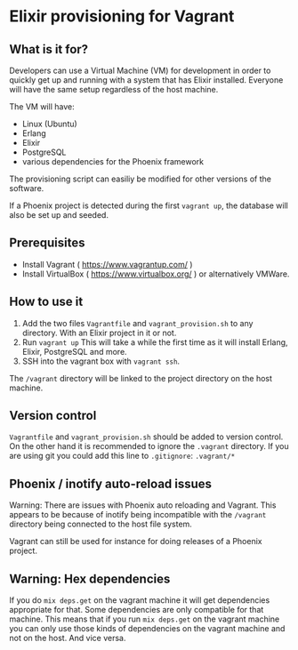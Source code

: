 # Elixir provisioning for Vagrant

## What is it for?

Developers can use a Virtual Machine (VM) for development in order to quickly get up and running with a system that has Elixir installed. Everyone will have the same setup regardless of the host machine.

The VM will have:
* Linux (Ubuntu)
* Erlang
* Elixir
* PostgreSQL
* various dependencies for the Phoenix framework

The provisioning script can easiliy be modified for other versions of the software.

If a Phoenix project is detected during the first `vagrant up`, the database will also be set up and seeded.

## Prerequisites

* Install Vagrant ( https://www.vagrantup.com/ )
* Install VirtualBox ( https://www.virtualbox.org/ ) or alternatively VMWare.

## How to use it

1. Add the two files `Vagrantfile` and `vagrant_provision.sh` to any directory. With an Elixir project in it or not.
2. Run `vagrant up` This will take a while the first time as it will install Erlang, Elixir, PostgreSQL and more.
3. SSH into the vagrant box with `vagrant ssh`.

The `/vagrant` directory will be linked to the project directory on the host machine.

## Version control

 `Vagrantfile` and `vagrant_provision.sh` should be added to version control.
On the other hand it is recommended to ignore the `.vagrant` directory. If you are using git you could add this line to `.gitignore`:
`.vagrant/*`

## Phoenix / inotify auto-reload issues

Warning: There are issues with Phoenix auto reloading and Vagrant. This appears to be because
of inotify being incompatible with the `/vagrant` directory being connected to the host file system.

Vagrant can still be used for instance for doing releases of a Phoenix project.

## Warning: Hex dependencies

If you do `mix deps.get` on the vagrant machine it will get dependencies appropriate for that.
Some dependencies are only compatible for that machine. This means that if you run `mix deps.get`
on the vagrant machine you can only use those kinds of dependencies on the vagrant machine and not
on the host. And vice versa.
